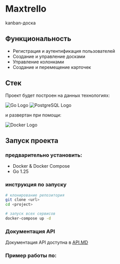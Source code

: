 # Maxtrello

kanban-доска

## Функциональность

- Регистрация и аутентификация пользователей
- Создание и управление досками
- Управление колонками 
- Создание и перемещение карточек

## Стек

Проект будет построен на данных технологиях:

![Go Logo](https://img.shields.io/badge/Go-1.25+-00ADD8?style=for-the-badge&logo=go)
![PostgreSQL Logo](https://img.shields.io/badge/PostgreSQL-4169E1?style=for-the-badge&logo=postgresql&logoColor=white)

и развертан при помощи:

![Docker Logo](https://img.shields.io/badge/Docker-2496ED?style=for-the-badge&logo=docker&logoColor=white)


## Запуск проекта
### предварительно установить:

- Docker & Docker Compose
- Go 1.25

### инструкция по запуску

```bash
# клонирование репозитория
git clone <url>
cd <project>

# запуск всех сервисов
docker-compose up -d
```

### Документация API
Документация API доступна в [API.MD](./docs/API.MD)

### Пример работы по:
